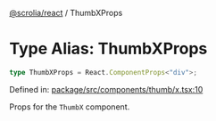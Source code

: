 [@scrolia/react](../README.md) / ThumbXProps

# Type Alias: ThumbXProps

```ts
type ThumbXProps = React.ComponentProps<"div">;
```

Defined in: [package/src/components/thumb/x.tsx:10](https://github.com/scrolia/react/blob/0546efab414d6330c2dc8561a55082235988c073/package/src/components/thumb/x.tsx#L10)

Props for the `ThumbX` component.
